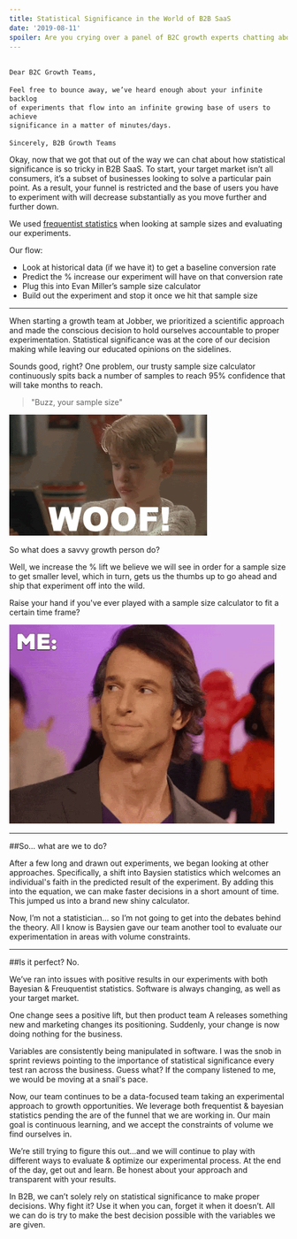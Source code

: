 ```yaml
---
title: Statistical Significance in the World of B2B SaaS
date: '2019-08-11'
spoiler: Are you crying over a panel of B2C growth experts chatting about their AB tests? Me too. 
---
```


```

Dear B2C Growth Teams, 

Feel free to bounce away, we’ve heard enough about your infinite backlog 
of experiments that flow into an infinite growing base of users to achieve
significance in a matter of minutes/days. 

Sincerely, B2B Growth Teams

```

Okay, now that we got that out of the way we can chat about how statistical significance is so tricky in B2B SaaS. To start, your target market isn’t all consumers, it’s a subset of businesses looking to solve a particular pain point. As a result, your funnel is restricted and the base of users you have to experiment with will decrease substantially as you move further and further down.


We used [frequentist statistics](https://www.statisticshowto.datasciencecentral.com/frequentist-statistics/) when looking at sample sizes and evaluating our experiments. 

Our flow: 
* Look at historical data (if we have it) to get a baseline conversion rate 
* Predict the % increase our experiment will have on that conversion rate
* Plug this into Evan Miller’s sample size calculator 
* Build out the experiment and stop it once we hit that sample size 

---

When starting a growth team at Jobber, we prioritized a scientific approach and made the conscious decision to hold ourselves accountable to proper experimentation. Statistical significance was at the core of our decision making while leaving our educated opinions on the sidelines. 

Sounds good, right? One problem, our trusty sample size calculator continuously spits back a number of samples to reach 95% confidence that will take months to reach. 

>"Buzz, your sample size" 

![Home Alone Woof](./woof.gif)

So what does a savvy growth person do? 

Well, we increase the % lift we believe we will see in order for a sample size to get smaller level, which in turn, gets us the thumbs up to go ahead and ship that experiment off into the wild. 

Raise your hand if you've ever played with a sample size calculator to fit a certain time frame? 

![Guilty Caption: "Me!"](./guilty2.gif)

---

##So… what are we to do? 

After a few long and drawn out experiments, we began looking at other approaches. Specifically, a shift into Baysien statistics which welcomes an individual's faith in the predicted result of the experiment. By adding this into the equation, we can make faster decisions in a short amount of time. This jumped us into a brand new shiny calculator.  

Now, I’m not a statistician… so I’m not going to get into the debates behind the theory. All I know is Baysien gave our team another tool to evaluate our experimentation in areas with volume constraints. 

--- 

##Is it perfect? No. 

We’ve ran into issues with positive results in our experiments with both Bayesian & Freuquentist statistics. Software is always changing, as well as your target market. 

One change sees a positive lift, but then product team A releases something new and marketing changes its positioning. Suddenly, your change is now doing nothing for the business. 

Variables are consistently being manipulated in software. I was the snob in sprint reviews pointing to the importance of statistical significance every test ran across the business. Guess what? If the company listened to me, we would be moving at a snail's pace. 

Now, our team continues to be a data-focused team taking an experimental approach to growth opportunities. We leverage both frequentist & bayesian statistics pending the are of the funnel that we are working in. Our main goal is continuous learning, and we accept the constraints of volume we find ourselves in.

We’re still trying to figure this out…and we will continue to play with different ways to evaluate & optimize our experimental process. At the end of the day, get out and learn. Be honest about your approach and transparent with your results. 

In B2B, we can’t solely rely on statistical significance to make proper decisions. Why fight it? Use it when you can, forget it when it doesn’t. All we can do is try to make the best decision possible with the variables we are given. 

